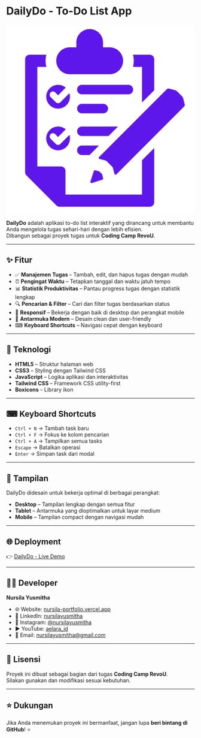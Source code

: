 # DailyDo - To-Do List App

![DailyDo Logo](/public/logo.png)

**DailyDo** adalah aplikasi to-do list interaktif yang dirancang untuk membantu Anda mengelola tugas sehari-hari dengan lebih efisien.  
Dibangun sebagai proyek tugas untuk **Coding Camp RevoU**.

---

## ✨ Fitur
- ✅ **Manajemen Tugas** – Tambah, edit, dan hapus tugas dengan mudah  
- ⏰ **Pengingat Waktu** – Tetapkan tanggal dan waktu jatuh tempo  
- 📊 **Statistik Produktivitas** – Pantau progress tugas dengan statistik lengkap  
- 🔍 **Pencarian & Filter** – Cari dan filter tugas berdasarkan status  
- 📱 **Responsif** – Bekerja dengan baik di desktop dan perangkat mobile  
- 🎨 **Antarmuka Modern** – Desain clean dan user-friendly 
- ⌨ **Keyboard Shortcuts** – Navigasi cepat dengan keyboard  

---

## 🚀 Teknologi
- **HTML5** – Struktur halaman web  
- **CSS3** – Styling dengan Tailwind CSS
- **JavaScript** – Logika aplikasi dan interaktivitas  
- **Tailwind CSS** – Framework CSS utility-first    
- **Boxicons** – Library ikon  

---

## ⌨ Keyboard Shortcuts
- `Ctrl + N` → Tambah task baru  
- `Ctrl + F` → Fokus ke kolom pencarian  
- `Ctrl + A` → Tampilkan semua tasks  
- `Escape` → Batalkan operasi  
- `Enter` → Simpan task dari modal  

---

## 📱 Tampilan
DailyDo didesain untuk bekerja optimal di berbagai perangkat:

- **Desktop** – Tampilan lengkap dengan semua fitur  
- **Tablet** – Antarmuka yang dioptimalkan untuk layar medium  
- **Mobile** – Tampilan compact dengan navigasi mudah  

---

## 🌐 Deployment
👉 [DailyDo - Live Demo](https://nursilayusmitha.github.io/CodingCamp-150925-NursilaYusmitha/)

---

## 👨‍💻 Developer
**Nursila Yusmitha**

- 🌐 Website: [nursila-portfolio.vercel.app](https://nursila-portfolio.vercel.app)  
- 💼 LinkedIn: [nursilayusmitha](https://linkedin.com/in/nursilayusmitha)  
- 📸 Instagram: [@nursilayusmitha](https://instagram.com/nursilayusmitha)  
- ▶️ YouTube: [aelara_id](https://youtube.com/@aelara_id)  
- 📧 Email: nursilayusmitha@gmail.com  

---

## 📄 Lisensi
Proyek ini dibuat sebagai bagian dari tugas **Coding Camp RevoU**.  
Silakan gunakan dan modifikasi sesuai kebutuhan.

---

## ⭐ Dukungan
Jika Anda menemukan proyek ini bermanfaat, jangan lupa **beri bintang di GitHub**! ⭐

